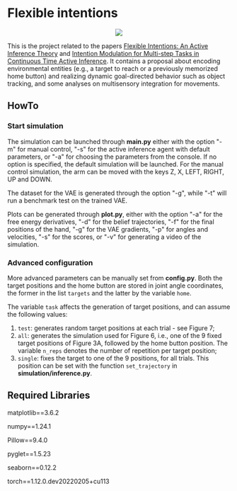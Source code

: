 # Flexible intentions

<p align="center">
  <img src="/reference/images/env.png">
</p>

This is the project related to the papers [Flexible Intentions: An Active Inference Theory](https://www.frontiersin.org/articles/10.3389/fncom.2023.1128694/full) and [Intention Modulation for Multi-step Tasks in Continuous Time Active Inference](https://link.springer.com/chapter/10.1007/978-3-031-28719-0_19). It contains a proposal about encoding environmental entities (e.g., a target to reach or a previously memorized home button) and realizing dynamic goal-directed behavior such as object tracking, and some analyses on multisensory integration for movements.

## HowTo

### Start simulation

The simulation can be launched through **main.py** either with the option "-m" for manual control, "-s" for the active inference agent with default parameters, or "-a" for choosing the parameters from the console. If no option is specified, the default simulation will be launched. For the manual control simulation, the arm can be moved with the keys Z, X, LEFT, RIGHT, UP and DOWN.

The dataset for the VAE is generated through the option "-g", while "-t" will run a benchmark test on the trained VAE.

Plots can be generated through **plot.py**, either with the option "-a" for the free energy derivatives, "-d" for the belief trajectories, "-f" for the final positions of the hand, "-g" for the VAE gradients, "-p" for angles and velocities, "-s" for the scores, or "-v" for generating a video of the simulation.

### Advanced configuration

More advanced parameters can be manually set from **config.py**. Both the target positions and the home button are stored in joint angle coordinates, the former in the list `targets` and the latter by the variable `home`.

The variable `task` affects the generation of target positions, and can assume the following values:
1. `test`: generates random target positions at each trial - see Figure 7;
2. `all`: generates the simulation used for Figure 6, i.e., one of the 9 fixed target positions of Figure 3A, followed by the home button position. The variable `n_reps` denotes the number of repetition per target position;
3. `single`: fixes the target to one of the 9 positions, for all trials. This position can be set with the function `set_trajectory` in **simulation/inference.py**.


## Required Libraries

matplotlib==3.6.2

numpy==1.24.1

Pillow==9.4.0

pyglet==1.5.23

seaborn==0.12.2

torch==1.12.0.dev20220205+cu113
